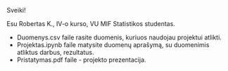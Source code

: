Sveiki!

Esu Robertas K., IV-o kurso, VU MIF Statistikos studentas.

- Duomenys.csv faile rasite duomenis, kuriuos naudojau projektui atlikti.
- Projektas.ipynb faile matysite duomenų aprašymą, su duomenimis atliktus darbus, rezultatus.
- Pristatymas.pdf faile - projekto prezentacija.
